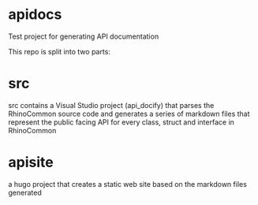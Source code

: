 # apidocs
Test project for generating API documentation

This repo is split into two parts:
# src 
src contains a Visual Studio project (api_docify) that parses the RhinoCommon source code and generates a series of markdown files that represent the public facing API for every class, struct and interface in RhinoCommon
# apisite
a hugo project that creates a static web site based on the markdown files generated
